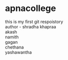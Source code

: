 # apnacollege
this is my first git respoistory
<br>
author - shradha khapraa
<br>
akash
<br>
namith
<br>
gagan
<br>
chethana
<br>
yashawantha
